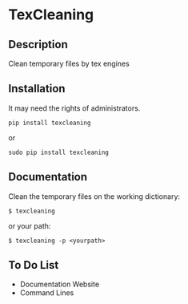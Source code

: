 # TexCleaning

## Description

Clean temporary files by tex engines


## Installation

It may need the rights of administrators.

```
pip install texcleaning
```
or
```
sudo pip install texcleaning
```


## Documentation

Clean the temporary files on the working dictionary:
```
$ texcleaning
```

or your path:

```
$ texcleaning -p <yourpath>
```

## To Do List

- Documentation Website
- Command Lines